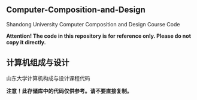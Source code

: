 ## Computer-Composition-and-Design

Shandong University Computer Composition and Design Course Code

**Attention! The code in this repository is for reference only. Please do not copy it directly.**

## 计算机组成与设计

山东大学计算机构成与设计课程代码

**注意！此存储库中的代码仅供参考。请不要直接复制。**
